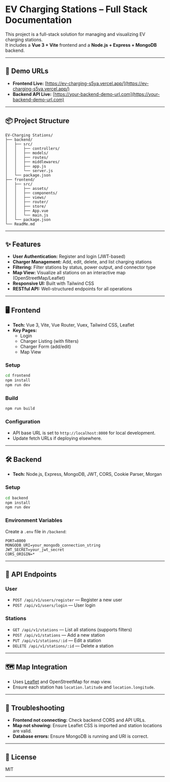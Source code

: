 # EV Charging Stations – Full Stack Documentation

This project is a full-stack solution for managing and visualizing EV charging stations.  
It includes a **Vue 3 + Vite** frontend and a **Node.js + Express + MongoDB** backend.

---

## 🚀 Demo URLs

- **Frontend Live:** [https://ev-charging-s5ya.vercel.app/](https://ev-charging-s5ya.vercel.app/)
- **Backend API Live:** [https://your-backend-demo-url.com](https://your-backend-demo-url.com)


---

## 📦 Project Structure

```
EV-Charging Stations/
├── backend/
│   ├── src/
│   │   ├── controllers/
│   │   ├── models/
│   │   ├── routes/
│   │   ├── middlewares/
│   │   ├── app.js
│   │   └── server.js
│   └── package.json
├── frontend/
│   ├── src/
│   │   ├── assets/
│   │   ├── components/
│   │   ├── views/
│   │   ├── router/
│   │   ├── store/
│   │   ├── App.vue
│   │   └── main.js
│   └── package.json
└── ReadMe.md
```

---

## ✨ Features

- **User Authentication:** Register and login (JWT-based)
- **Charger Management:** Add, edit, delete, and list charging stations
- **Filtering:** Filter stations by status, power output, and connector type
- **Map View:** Visualize all stations on an interactive map (OpenStreetMap/Leaflet)
- **Responsive UI:** Built with Tailwind CSS
- **RESTful API:** Well-structured endpoints for all operations

---

## 🖥️ Frontend

- **Tech:** Vue 3, Vite, Vue Router, Vuex, Tailwind CSS, Leaflet
- **Key Pages:**
  - Login
  - Charger Listing (with filters)
  - Charger Form (add/edit)
  - Map View

### Setup

```sh
cd frontend
npm install
npm run dev
```

### Build

```sh
npm run build
```

### Configuration

- API base URL is set to `http://localhost:8000` for local development.
- Update fetch URLs if deploying elsewhere.

---

## 🛠️ Backend

- **Tech:** Node.js, Express, MongoDB, JWT, CORS, Cookie Parser, Morgan

### Setup

```sh
cd backend
npm install
npm run dev
```

### Environment Variables

Create a `.env` file in `/backend`:

```
PORT=8000
MONGODB_URI=your_mongodb_connection_string
JWT_SECRET=your_jwt_secret
CORS_ORIGIN=*
```

---

## 🔗 API Endpoints

### User

- `POST /api/v1/users/register` — Register a new user
- `POST /api/v1/users/login` — User login

### Stations

- `GET /api/v1/stations` — List all stations (supports filters)
- `POST /api/v1/stations` — Add a new station
- `PUT /api/v1/stations/:id` — Edit a station
- `DELETE /api/v1/stations/:id` — Delete a station

---

## 🗺️ Map Integration

- Uses [Leaflet](https://leafletjs.com/) and OpenStreetMap for map view.
- Ensure each station has `location.latitude` and `location.longitude`.

---

## 🧩 Troubleshooting

- **Frontend not connecting:** Check backend CORS and API URLs.
- **Map not showing:** Ensure Leaflet CSS is imported and station locations are valid.
- **Database errors:** Ensure MongoDB is running and URI is correct.

---

## 📄 License

MIT

---
